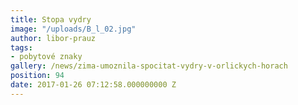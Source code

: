 ```yaml
---
title: Stopa vydry
image: "/uploads/B_l_02.jpg"
author: libor-prauz
tags:
- pobytové znaky
gallery: /news/zima-umoznila-spocitat-vydry-v-orlickych-horach
position: 94
date: 2017-01-26 07:12:58.000000000 Z
---
```

